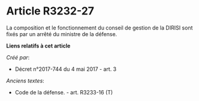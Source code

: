 # Article R3232-27

La composition et le fonctionnement du conseil de gestion de la DIRISI sont fixés par un arrêté du ministre de la défense.

**Liens relatifs à cet article**

_Créé par_:

  - Décret n°2017-744 du 4 mai 2017 - art. 3

_Anciens textes_:

  - Code de la défense. - art. R3233-16 (T)
